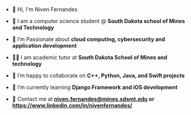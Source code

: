 
- 👋 Hi, I'm Niven Fernandes

- 🏫 I am a computer science student @ **South Dakota school of Mines and Technology**

- 🔭 I’m Passionate about **cloud computing, cybersecurity and application development**

- 🧑‍🏫 I am academic tutor at **South Dakota School of Mines and technology**

- 🤝 I’m happy to collaborate on **C++, Python, Java, and Swift projects**

- 🌱 I’m currently learning **Django Framework and iOS development**

- 📧 Contact me at **niven.fernandes@mines.sdsmt.edu or https://www.linkedin.com/in/nivenfernandes/**

<p align="left">
</p>
